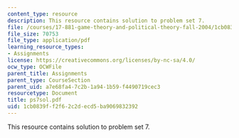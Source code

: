```yaml
---
content_type: resource
description: This resource contains solution to problem set 7.
file: /courses/17-881-game-theory-and-political-theory-fall-2004/1cb0839ff2f62c2decd5ba9069832392_ps7sol.pdf
file_size: 70753
file_type: application/pdf
learning_resource_types:
- Assignments
license: https://creativecommons.org/licenses/by-nc-sa/4.0/
ocw_type: OCWFile
parent_title: Assignments
parent_type: CourseSection
parent_uid: a7e68fa4-7c2b-1a94-1b59-f4490719cec3
resourcetype: Document
title: ps7sol.pdf
uid: 1cb0839f-f2f6-2c2d-ecd5-ba9069832392
---
```

This resource contains solution to problem set 7.